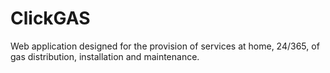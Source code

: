 # ClickGAS

Web application designed for the provision of services at home, 24/365, of gas distribution, installation and maintenance.
